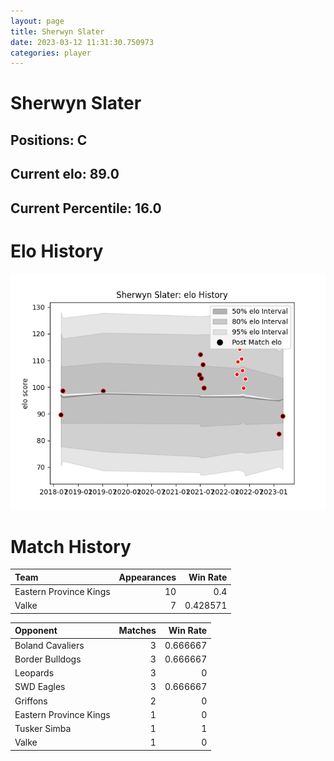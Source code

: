 ```yaml
---  
layout: page  
title: Sherwyn Slater  
date: 2023-03-12 11:31:30.750973  
categories: player  
---
```

# Sherwyn Slater

## Positions: C

## Current elo: 89.0

## Current Percentile: 16.0

# Elo History


![elo history](history_SherwynSlater.png)
# Match History


| Team                   |   Appearances |   Win Rate |
|:-----------------------|--------------:|-----------:|
| Eastern Province Kings |            10 |   0.4      |
| Valke                  |             7 |   0.428571 |

| Opponent               |   Matches |   Win Rate |
|:-----------------------|----------:|-----------:|
| Boland Cavaliers       |         3 |   0.666667 |
| Border Bulldogs        |         3 |   0.666667 |
| Leopards               |         3 |   0        |
| SWD Eagles             |         3 |   0.666667 |
| Griffons               |         2 |   0        |
| Eastern Province Kings |         1 |   0        |
| Tusker Simba           |         1 |   1        |
| Valke                  |         1 |   0        |